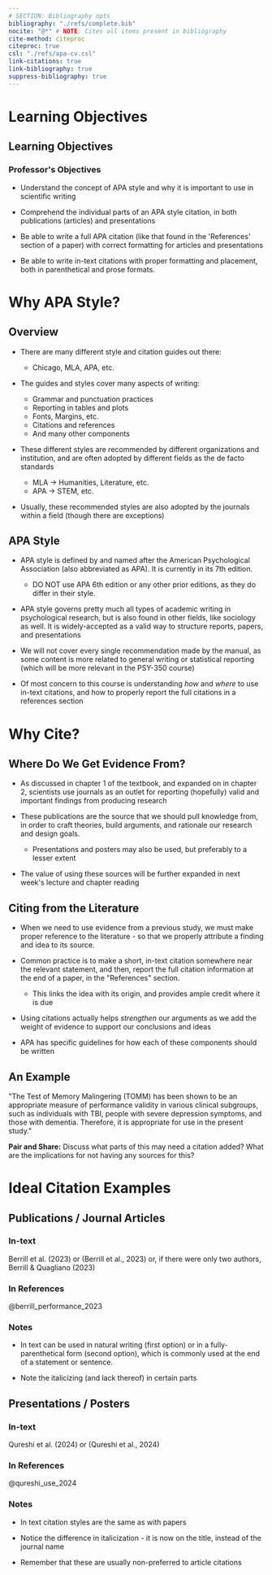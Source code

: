 ```yaml
---
# SECTION: Bibliography opts
bibliography: "./refs/complete.bib"
nocite: "@*" # NOTE: Cites all items present in bibliography
cite-method: citeproc
citeproc: true
csl: "./refs/apa-cv.csl"
link-citations: true
link-bibliography: true
suppress-bibliography: true
---
```







<!-- NOTE: If on Nix, run ./nix/build_env.R prior to rendering -->

# Learning Objectives

## Learning Objectives

### Professor's Objectives

- Understand the concept of APA style and why it is important to use in
scientific writing

- Comprehend the individual parts of an APA style citation, in both publications
(articles) and presentations

- Be able to write a full APA citation (like that found in the 'References'
section of a paper) with correct formatting for articles and presentations

- Be able to write in-text citations with proper formatting and placement, both
in parenthetical and prose formats.

# Why APA Style?

## Overview

- There are many different style and citation guides out there:
  - Chicago, MLA, APA, etc.

- The guides and styles cover many aspects of writing:
  - Grammar and punctuation practices
  - Reporting in tables and plots
  - Fonts, Margins, etc.
  - Citations and references
  - And many other components

- These different styles are recommended by different organizations and
institution, and are often adopted by different fields as the de facto standards
  - MLA -> Humanities, Literature, etc.
  - APA -> STEM, etc.

- Usually, these recommended styles are also adopted by the journals within a
field (though there are exceptions)

## APA Style

- APA style is defined by and named after the American Psychological Association
(also abbreviated as APA). It is currently in its 7th edition.
  - DO NOT use APA 6th edition or any other prior editions, as they do differ in
  their style.

- APA style governs pretty much all types of academic writing in psychological
research, but is also found in other fields, like sociology as well. It is
widely-accepted as a valid way to structure reports, papers, and presentations

- We will not cover every single recommendation made by the manual, as some
content is more related to general writing or statistical reporting (which will
be more relevant in the PSY-350 course)

- Of most concern to this course is understanding *how* and *where* to use
in-text citations, and how to properly report the full citations in a references
section

# Why Cite?

## Where Do We Get Evidence From?

- As discussed in chapter 1 of the textbook, and expanded on in chapter 2,
scientists use journals as an outlet for reporting (hopefully) valid and
important findings from producing research

- These publications are the source that we should pull knowledge from, in order
to craft theories, build arguments, and rationale our research and design goals.
  - Presentations and posters may also be used, but preferably to a lesser
  extent

- The value of using these sources will be further expanded in next week's
lecture and chapter reading

## Citing from the Literature

- When we need to use evidence from a previous study, we must make proper
reference to the literature - so that we properly attribute a finding and idea
to its source.

- Common practice is to make a short, in-text citation somewhere near the
relevant statement, and then, report the full citation information at the end of
a paper, in the "References" section.
  - This links the idea with its origin, and provides ample credit where it is
  due

- Using citations actually helps *strengthen* our arguments as we add the weight
of evidence to support our conclusions and ideas

- APA has specific guidelines for how each of these components should be written

## An Example

"The Test of Memory Malingering (TOMM) has been shown to be an appropriate
measure of performance validity in various clinical subgroups, such as
individuals with TBI, people with severe depression symptoms, and those with
dementia. Therefore, it is appropriate for use in the present study."

**Pair and Share:** Discuss what parts of this may need a citation added? What
are the implications for not having any sources for this?

# Ideal Citation Examples

## Publications / Journal Articles

### In-text

Berrill et al. (2023) or (Berrill et al., 2023) or, if there were only two
authors, Berrill & Quagliano (2023)

### In References

@berrill_performance_2023

### Notes

- In text can be used in natural writing (first option) or in a
fully-parenthetical form (second option), which is commonly used at the end of a
statement or sentence.

- Note the italicizing (and lack thereof) in certain parts

## Presentations / Posters

### In-text

Qureshi et al. (2024) or (Qureshi et al., 2024)

### In References

@qureshi_use_2024

### Notes

- In text citation styles are the same as with papers

- Notice the difference in italicization - it is now on the title, instead of
the journal name

- Remember that these are usually non-preferred to article citations
